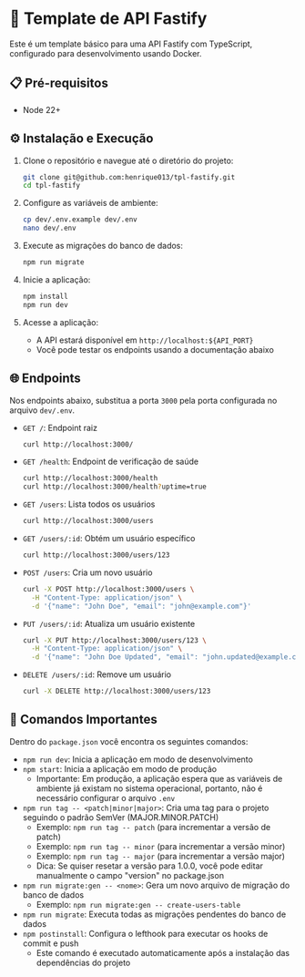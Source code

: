# 🚀 Template de API Fastify

Este é um template básico para uma API Fastify com TypeScript, configurado para desenvolvimento usando Docker.

## 📋 Pré-requisitos

- Node 22+

## ⚙️ Instalação e Execução

1. Clone o repositório e navegue até o diretório do projeto:

   ```bash
   git clone git@github.com:henrique013/tpl-fastify.git
   cd tpl-fastify
   ```

2. Configure as variáveis de ambiente:

   ```bash
   cp dev/.env.example dev/.env
   nano dev/.env
   ```

3. Execute as migrações do banco de dados:

   ```bash
   npm run migrate
   ```

4. Inicie a aplicação:

   ```bash
   npm install
   npm run dev
   ```

5. Acesse a aplicação:
   - A API estará disponível em `http://localhost:${API_PORT}`
   - Você pode testar os endpoints usando a documentação abaixo

## 🌐 Endpoints

Nos endpoints abaixo, substitua a porta `3000` pela porta configurada no arquivo `dev/.env`.

- `GET /`: Endpoint raiz

  ```bash
  curl http://localhost:3000/
  ```

- `GET /health`: Endpoint de verificação de saúde

  ```bash
  curl http://localhost:3000/health
  curl http://localhost:3000/health?uptime=true
  ```

- `GET /users`: Lista todos os usuários

  ```bash
  curl http://localhost:3000/users
  ```

- `GET /users/:id`: Obtém um usuário específico

  ```bash
  curl http://localhost:3000/users/123
  ```

- `POST /users`: Cria um novo usuário

  ```bash
  curl -X POST http://localhost:3000/users \
    -H "Content-Type: application/json" \
    -d '{"name": "John Doe", "email": "john@example.com"}'
  ```

- `PUT /users/:id`: Atualiza um usuário existente

  ```bash
  curl -X PUT http://localhost:3000/users/123 \
    -H "Content-Type: application/json" \
    -d '{"name": "John Doe Updated", "email": "john.updated@example.com"}'
  ```

- `DELETE /users/:id`: Remove um usuário
  ```bash
  curl -X DELETE http://localhost:3000/users/123
  ```

## 🔑 Comandos Importantes

Dentro do `package.json` você encontra os seguintes comandos:

- `npm run dev`: Inicia a aplicação em modo de desenvolvimento
- `npm start`: Inicia a aplicação em modo de produção
  - Importante: Em produção, a aplicação espera que as variáveis de ambiente já existam no sistema operacional, portanto, não é necessário configurar o arquivo `.env`
- `npm run tag -- <patch|minor|major>`: Cria uma tag para o projeto seguindo o padrão SemVer (MAJOR.MINOR.PATCH)
  - Exemplo: `npm run tag -- patch` (para incrementar a versão de patch)
  - Exemplo: `npm run tag -- minor` (para incrementar a versão minor)
  - Exemplo: `npm run tag -- major` (para incrementar a versão major)
  - Dica: Se quiser resetar a versão para 1.0.0, você pode editar manualmente o campo "version" no package.json
- `npm run migrate:gen -- <nome>`: Gera um novo arquivo de migração do banco de dados
  - Exemplo: `npm run migrate:gen -- create-users-table`
- `npm run migrate`: Executa todas as migrações pendentes do banco de dados
- `npm postinstall`: Configura o lefthook para executar os hooks de commit e push
  - Este comando é executado automaticamente após a instalação das dependências do projeto
